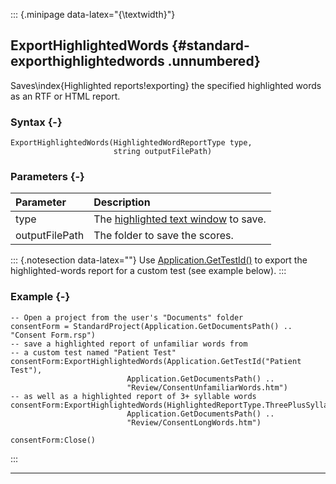 ::: {.minipage data-latex="{\textwidth}"}
## ExportHighlightedWords {#standard-exporthighlightedwords .unnumbered}

Saves\index{Highlighted reports!exporting} the specified highlighted words as an RTF or HTML report.

### Syntax {-}

```{sql}
ExportHighlightedWords(HighlightedWordReportType type,
                       string outputFilePath)
```

### Parameters {-}

**Parameter** | **Description**
| :-- | :-- |
type | The [highlighted text window](#highlightedreporttype) to save.
outputFilePath | The folder to save the scores.

::: {.notesection data-latex=""}
Use [Application.GetTestId()](#gettestid) to export the highlighted-words report for a custom test (see example below).
:::

### Example {-}

```{sql}
-- Open a project from the user's "Documents" folder
consentForm = StandardProject(Application.GetDocumentsPath() .. "Consent Form.rsp")
-- save a highlighted report of unfamiliar words from
-- a custom test named "Patient Test"
consentForm:ExportHighlightedWords(Application.GetTestId("Patient Test"),
                          Application.GetDocumentsPath() ..
                          "Review/ConsentUnfamiliarWords.htm")
-- as well as a highlighted report of 3+ syllable words
consentForm:ExportHighlightedWords(HighlightedReportType.ThreePlusSyllableHighlightedWords,
                          Application.GetDocumentsPath() ..
                          "Review/ConsentLongWords.htm")

consentForm:Close()
```
:::

***
